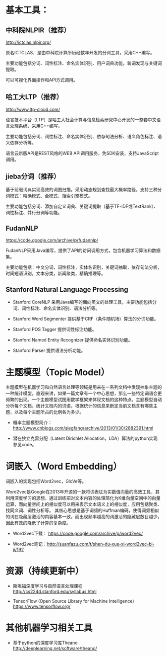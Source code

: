 基本工具：
=============

中科院NLPIR（推荐）
-------------
http://ictclas.nlpir.org/

原名ICTCLAS，是由中科院计算所历经数年开发的分词工具，采用C++编写。

主要功能包括分词、词性标注、命名实体识别、用户词典功能，新词发现与关键词提取。

可以可视化界面操作和API方式调用。

哈工大LTP（推荐）
-------------
http://www.ltp-cloud.com/

语言技术平台（LTP）是哈工大社会计算与信息检索研究中心开发的一整套中文语言处理系统，采用C++编写。

主要功能包括分词、词性标注、命名实体识别、依存句法分析、语义角色标注、语义依存分析等。

语言云新版API是REST风格的WEB API调用服务，免SDK安装，支持JavaScript调用。

jieba分词（推荐）
-------------
基于前缀词典实现高效的词图扫描，采用动态规划查找最大概率路径，支持三种分词模式：精确模式、全模式、搜索引擎模式。

主要功能包括分词、添加自定义词典、关键词提取（基于TF-IDF或TextRank）、词性标注、并行分词等功能。

FudanNLP
-------------
https://code.google.com/archive/p/fudannlp/

FudanNLP采用Java编写，提供了API的访问调用方式，包含机器学习算法和数据集。

主要功能包括：中文分词，词性标注，实体名识别，关键词抽取，依存句法分析，时间短语识别，文本分类，新闻聚类，精确推理等。

Stanford Natural Language Processing
-------------
*   Stanford CoreNLP 采用Java编写的面向英文的处理工具，主要功能包括分词、词性标注、命名实体识别、语法分析等。

*   Stanford Word Segmenter 提供基于CRF（条件随机场）算法的分词功能。

*   Stanford POS Tagger 提供词性标注功能。

*   Stanford Named Entity Recognizer 提供命名实体识别功能。

*   Stanford Parser 提供语法分析功能。



主题模型（Topic Model）
=============

主题模型在机器学习和自然语言处理等领域是用来在一系列文档中发现抽象主题的一种统计模型。直观来讲，如果一篇文章有一个中心思想，那么一些特定词语会更频繁的出现。一个主题模型试图用数学框架来体现文档的这种特点。主题模型自动分析每个文档，统计文档内的词语，根据统计的信息来断定当前文档含有哪些主题，以及每个主题所占的比例各为多少。

*   概率主题模型简介：http://www.cnblogs.com/siegfang/archive/2013/01/30/2882391.html

*   潜在狄立克雷分配（Latent Dirichlet Allocation，LDA）算法的python实现参见code。



词嵌入（Word Embedding）
=============

词嵌入的实现包括Word2vec，GloVe等。

Word2vec是Google在2013年开源的一款将词表征为实数值向量的高效工具，其利用深度学习的思想，通过训练把对文本内容的处理简化为K维向量空间中的向量运算，而向量空间上的相似度可以用来表示文本语义上的相似度，应用包括聚类、找同义词、词性分析等。
其核心思想是基于词频的Huffman编码，使得词频相似的词在隐藏层激活的内容基本一致，而出现频率越高的词激活的隐藏层数目越少，因此有效的降低了计算的复杂度。

*   Word2vec下载： https://code.google.com/archive/p/word2vec/

*   Word2vec笔记：http://suanfazu.com/t/shen-du-xue-xi-word2vec-bi-ji/192



资源（持续更新中）
=============

*   斯坦福深度学习与自然语言处理课程  
http://cs224d.stanford.edu/syllabus.html

*   TensorFlow (Open Source Library for Machine Intelligence)  
https://www.tensorflow.org/


其他机器学习相关工具
=============

*   基于python的深度学习库Theano  
http://deeplearning.net/software/theano/


